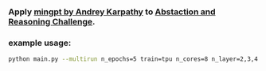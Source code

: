 ### Apply [mingpt by Andrey Karpathy](https://github.com/karpathy/minGPT) to [Abstaction and Reasoning Challenge](https://www.kaggle.com/c/abstraction-and-reasoning-challenge).

### example usage:

```bash
python main.py --multirun n_epochs=5 train=tpu n_cores=8 n_layer=2,3,4 
```